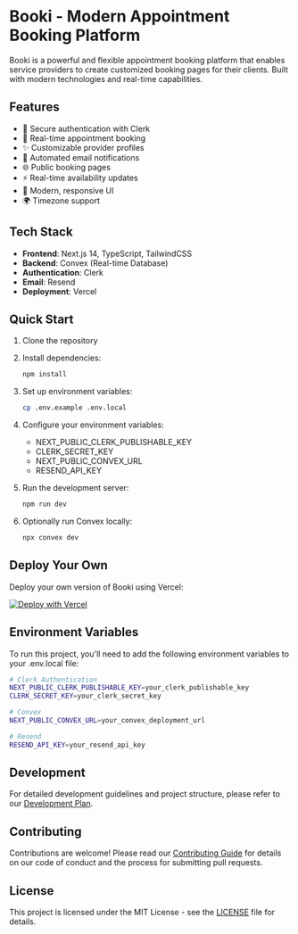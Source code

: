 # Booki - Modern Appointment Booking Platform

Booki is a powerful and flexible appointment booking platform that enables service providers to create customized booking pages for their clients. Built with modern technologies and real-time capabilities.

## Features

- 🔐 Secure authentication with Clerk
- 📅 Real-time appointment booking
- ✨ Customizable provider profiles
- 📧 Automated email notifications
- 🌐 Public booking pages
- ⚡ Real-time availability updates
- 🎨 Modern, responsive UI
- 🌍 Timezone support

## Tech Stack

- **Frontend**: Next.js 14, TypeScript, TailwindCSS
- **Backend**: Convex (Real-time Database)
- **Authentication**: Clerk
- **Email**: Resend
- **Deployment**: Vercel

## Quick Start

1. Clone the repository
2. Install dependencies:
   ```bash
   npm install
   ```
3. Set up environment variables:
   ```bash
   cp .env.example .env.local
   ```
4. Configure your environment variables:
   - NEXT_PUBLIC_CLERK_PUBLISHABLE_KEY
   - CLERK_SECRET_KEY
   - NEXT_PUBLIC_CONVEX_URL
   - RESEND_API_KEY

5. Run the development server:
   ```bash
   npm run dev
   ```

6. Optionally run Convex locally:
   ```bash
   npx convex dev
   ```


## Deploy Your Own

Deploy your own version of Booki using Vercel:

[![Deploy with Vercel](https://vercel.com/button)](https://vercel.com/new/clone?repository-url=https%3A%2F%2Fgithub.com%2FvisualiseIT%2Fbooki&env=NEXT_PUBLIC_CLERK_PUBLISHABLE_KEY,CLERK_SECRET_KEY,NEXT_PUBLIC_CONVEX_URL,RESEND_API_KEY&project-name=booki&repository-name=booki&integration-ids=oac_7uYNbc9CdDAZmNqbt3LEkO3a,oac_KfIFnjXqCl4YJCHnt1bDTBI1,oac_3VVZ8LCjsv8TRvpgr9MozShA&skippable-integrations=2)


## Environment Variables

To run this project, you'll need to add the following environment variables to your .env.local file:

```bash
# Clerk Authentication
NEXT_PUBLIC_CLERK_PUBLISHABLE_KEY=your_clerk_publishable_key
CLERK_SECRET_KEY=your_clerk_secret_key

# Convex
NEXT_PUBLIC_CONVEX_URL=your_convex_deployment_url

# Resend
RESEND_API_KEY=your_resend_api_key
```

## Development

For detailed development guidelines and project structure, please refer to our [Development Plan](./development-plan.md).

## Contributing

Contributions are welcome! Please read our [Contributing Guide](CONTRIBUTING.md) for details on our code of conduct and the process for submitting pull requests.

## License

This project is licensed under the MIT License - see the [LICENSE](LICENSE) file for details.
